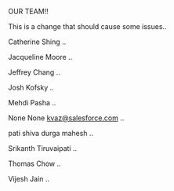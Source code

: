 OUR TEAM!!

This is a change that should cause some issues..

Catherine Shing ..

Jacqueline Moore ..

Jeffrey Chang ..

Josh Kofsky ..

Mehdi Pasha ..

None None kvaz@salesforce.com ..

pati shiva durga mahesh ..

Srikanth Tiruvaipati ..

Thomas Chow ..

Vijesh Jain ..
